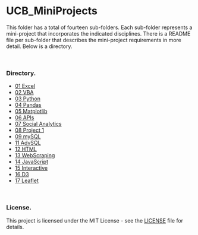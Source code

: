 
# UCB_MiniProjects
This folder has a total of fourteen sub-folders.  Each sub-folder represents a mini-project that incorporates the indicated disciplines.  There is a README file per sub-folder that describes the mini-project requirements in more detail.  Below is a directory.

<br />

### Directory.
- [01 Excel](https://github.com/knishina/uc_berkeley_bootcamp/tree/master/HW01_Excel)
- [02 VBA](https://github.com/knishina/uc_berkeley_bootcamp/tree/master/HW02_VBA)
- [03 Python](https://github.com/knishina/uc_berkeley_bootcamp/tree/master/HW03_Python)
- [04 Pandas](https://github.com/knishina/uc_berkeley_bootcamp/tree/master/HW04_Pandas)
- [05 Matplotlib](https://github.com/knishina/uc_berkeley_bootcamp/tree/master/HW05_Matplotlib)
- [06 APIs](https://github.com/knishina/uc_berkeley_bootcamp/tree/master/HW06_APIs)     
- [07 Social Analytics](https://github.com/knishina/uc_berkeley_bootcamp/tree/master/HW07_SocialAnalytics%20)
- [08 Project 1]()
- [09 mySQL](https://github.com/knishina/uc_berkeley_bootcamp/tree/master/HW09_SQL)
- [11 AdvSQL](https://github.com/knishina/uc_berkeley_bootcamp/tree/master/HW11_AdvSQL)
- [12 HTML](https://github.com/knishina/uc_berkeley_bootcamp/tree/master/HW12_HTML)
- [13 WebScraping](https://github.com/knishina/uc_berkeley_bootcamp/tree/master/HW13_WebScraping)
- [14 JavaScript](https://github.com/knishina/uc_berkeley_bootcamp/tree/master/HW14_JavaScript)
- [15 Interactive](https://github.com/knishina/uc_berkeley_bootcamp/tree/master/HW15_Interactive)
- [16 D3](https://github.com/knishina/uc_berkeley_bootcamp/tree/master/HW16_D3)
- [17 Leaflet](https://github.com/knishina/uc_berkeley_bootcamp/tree/master/HW17_Leaflet)

<br />

### License.
This project is licensed under the MIT License - see the [LICENSE](https://github.com/knishina/uc_berkeley_bootcamp/blob/master/LICENSE) file for details.

